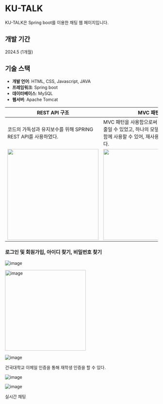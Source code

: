 # KU-TALK

KU-TALK은 Spring boot를 이용한 채팅 웹 페이지입니다.

## 개발 기간
2024.5 (1개월)

## 기술 스택
- **개발 언어**: HTML, CSS, Javascript, JAVA
- **프레임워크**: Spring boot  
- **데이터베이스**: MySQL
- **웹서버**: Apache Tomcat

| REST API 구조 | MVC 패턴 |
|---------------|----------|
| 코드의 가독성과 유지보수를 위해 SPRING REST API를 사용하였다. | MVC 패턴을 사용함으로써 코드의 복잡성을 줄일 수 있었고, 하나의 모델을 여러 개의 뷰와 함께 사용할 수 있어, 재사용성을 높일 수 있었다. |
| <img src="https://github.com/pbgodsoo/KU-TALK/assets/84000206/6131a935-cda7-4087-8eed-2386dffe0ae4" width="300"> | <img src="https://github.com/pbgodsoo/KU-TALK/assets/84000206/c91ccdc2-71ef-47d7-b9f4-ee2773aa8c42" width="300"> |

### 로그인 및 회원가입, 아이디 찾기, 비밀번호 찾기
![image](https://github.com/pbgodsoo/KU-TALK/assets/84000206/4d69afb4-0be5-4eb7-8490-b14fd33ce9d7)

<img width="266" alt="image" src="https://github.com/pbgodsoo/KU-TALK/assets/84000206/95044a43-c603-4fda-ad9f-2063e2677562">

![image](https://github.com/pbgodsoo/KU-TALK/assets/84000206/b6434014-99ff-44c9-be1e-d6e359d35a3e)


건국대학교 이메일 인증을 통해 재학생 인증을 할 수 있다.

![image](https://github.com/pbgodsoo/KU-TALK/assets/84000206/6b754a90-459a-48cc-ae80-d47402e5bee9)

![image](https://github.com/pbgodsoo/KU-TALK/assets/84000206/6b34da69-fbef-4fe8-b413-b1329ab880b6)

실시간 채팅
